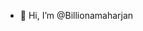 - 👋 Hi, I’m @Billionamaharjan


<!---
Billionamaharjan/Billionamaharjan is a ✨ special ✨ repository because its `README.md` (this file) appears on your GitHub profile.
You can click the Preview link to take a look at your changes.
--->
